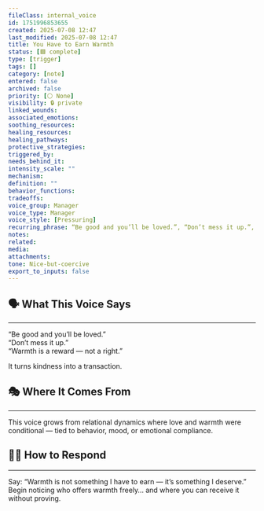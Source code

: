 ```yaml
---
fileClass: internal_voice
id: 1751996853655
created: 2025-07-08 12:47
last_modified: 2025-07-08 12:47
title: You Have to Earn Warmth
status: [🟩 complete]
type: [trigger]
tags: []
category: [note]
entered: false
archived: false
priority: [⚪ None]
visibility: 🔒 private
linked_wounds: 
associated_emotions: 
soothing_resources: 
healing_resources: 
healing_pathways: 
protective_strategies: 
triggered_by: 
needs_behind_it: 
intensity_scale: ""
mechanism: 
definition: ""
behavior_functions: 
tradeoffs: 
voice_group: Manager
voice_type: Manager
voice_style: [Pressuring]
recurring_phrase: “Be good and you’ll be loved.”, “Don’t mess it up.”, “Warmth is a reward — not a right.”
notes: 
related: 
media: 
attachments: 
tone: Nice-but-coercive
export_to_inputs: false
---
```


## 🗣️ What This Voice Says
---
“Be good and you’ll be loved.”  
“Don’t mess it up.”  
“Warmth is a reward — not a right.”

It turns kindness into a transaction.

## 🎭 Where It Comes From
---
This voice grows from relational dynamics where love and warmth were conditional — tied to behavior, mood, or emotional compliance.

## 🧘‍♂️ How to Respond
---
Say: “Warmth is not something I have to earn — it’s something I deserve.” Begin noticing who offers warmth freely… and where you can receive it without proving.
